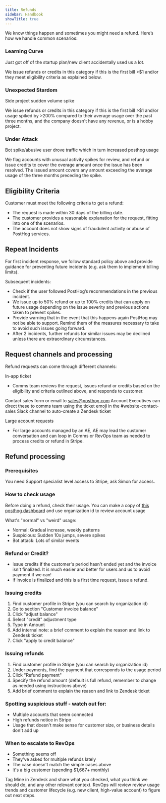 ```yaml
---
title: Refunds
sidebar: Handbook
showTitle: true
---
```


We know things happen and sometimes you might need a refund. Here’s how we handle common scenarios:

### Learning Curve
Just got off of the startup plan/new client accidentally used us a lot.

We issue refunds or credits in this category if this is the first bill >$1 and/or they meet eligibility criteria as explained below.

### Unexpected Stardom
Side project sudden volume spike

We issue refunds or credits in this category if this is the first bill >$1 and/or usage spiked by >200% compared to their average usage over the past three months, and the company doesn't have any revenue, or is a hobby project.

### Under Attack
Bot spike/abusive user drove traffic which in turn increased posthog usage

We flag accounts with unusual activity spikes for review, and refund or issue credits to cover the overage amount once the issue has been resolved. The issued amount covers any amount exceeding the average usage of the three months preceding the spike.

## Eligibility Criteria
Customer must meet the following criteria to get a refund:
- The request is made within 30 days of the billing date.
- The customer provides a reasonable explanation for the request, fitting into one of the scenarios.
- The account does not show signs of fraudulent activity or abuse of PostHog services.

## Repeat Incidents
For first incident response, we follow standard policy above and provide guidance for preventing future incidents (e.g. ask them to implement billing limits).

Subsequent incidents:
- Check if the user followed PostHog’s recommendations in the previous incident.
- We issue up to 50% refund or up to 100% credits that can apply on future usage depending on the issue severity and previous actions taken to prevent spikes.
- Provide warning that in the event that this happens again PostHog may not be able to support. Remind them of the measures necessary to take to avoid such issues going forward.
- After 2 incidents, further refunds for similar issues may be declined unless there are extraordinary circumstances.

## Request channels and processing
Refund requests can come through different channels:

In-app ticket
- Comms team reviews the request, issues refund or credits based on the eligibility and criteria outlined above, and responds to customer.

Contact sales form or email to sales@posthog.com
Account Executives can direct these to comms team using the ticket emoji in the #website-contact-sales Slack channel to auto-create a Zendesk ticket

Large account requests
- For large accounts managed by an AE, AE may lead the customer conversation and can loop in Comms or RevOps team as needed to process credits or refund in Stripe.


## Refund processing

### Prerequisites
You need Support specialist level access to Stripe, ask Simon for access.

### How to check usage
Before doing a refund, check their usage. You can make a copy of [this posthog dashboard](https://us.posthog.com/project/2/insights/8nLWTLHu) and use organization id to review account usage

What's "normal" vs "weird" usage:
- Normal: Gradual increase, weekly patterns
- Suspicious: Sudden 10x jumps, severe spikes
- Bot attack: Lots of similar events

### Refund or Credit?
- Issue credits if the customer's period hasn't ended yet and the invoice isn't finalized. It is much easier and better for users and us to avoid payment if we can!
- If invoice is finalized and this is a first time request, issue a refund.

### Issuing credits
1. Find customer profile in Stripe (you can search by organization id)
2. Go to section "Customer invoice balance"
3. Click "adjust balance"
4. Select "credit" adjustment type
5. Type in Amount
6. Add internal note: a brief comment to explain the reason and link to Zendesk ticket
7. Click "apply to credit balance"

### Issuing refunds
1. Find customer profile in Stripe (you can search by organization id)
2. Under payments, find the payment that corresponds to the usage period
3. Click "Refund payment"
4. Specify the refund amount (default is full refund, remember to change as needed using instructions above)
5. Add brief comment to explain the reason and link to Zendesk ticket

### Spotting suspicious stuff - watch out for:
- Multiple accounts that seem connected
- High refunds notice in Stripe
- Usage that doesn't make sense for customer size, or business details don't add up

### When to escalate to RevOps
- Something seems off
- They've asked for multiple refunds lately
- The case doesn't match the simple cases above
- It's a big customer (spending $1,667+ monthly)
  
Tag Mine in Zendesk and share what you checked, what you think we should do, and any other relevant context. RevOps will review review usage trends and customer lifecycle (e.g. new client, high-value account) to figure out next steps.
